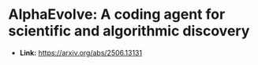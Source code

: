 # AlphaEvolve: A coding agent for scientific and algorithmic discovery

* **Link:** https://arxiv.org/abs/2506.13131
